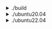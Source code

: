 
<details>
  <summary>./build</summary>

</details>

<details>
  <summary>./ubuntu20.04</summary>

  ### ModSecurity

  - **modsecurity_latest_ubuntu20.04.sh**:
    `wget -O modsecurity_latest_ubuntu20.04.sh "https://raw.githubusercontent.com/CreaMate-Consulting/bash-scripts-for-ubuntu/main/ubuntu20.04/ModSecurity/modsecurity_latest_ubuntu20.04.sh" && bash modsecurity_latest_ubuntu20.04.sh`

  ### Zabbix

  - **zabbix_6.2_ubuntu20.04_agent.sh**:
    `   wget -O zabbix_6.2_ubuntu20.04_agent.sh "https://raw.githubusercontent.com/CreaMate-Consulting/bash-scripts-for-ubuntu/main/ubuntu20.04/Zabbix/zabbix_6.2_ubuntu20.04_agent.sh" && bash zabbix_6.2_ubuntu20.04_agent.sh`

  ### LAMP

  - **lamp_ubuntu20.04.sh**:
    `wget -O lamp_ubuntu20.04.sh "https://raw.githubusercontent.com/CreaMate-Consulting/bash-scripts-for-ubuntu/main/ubuntu20.04/LAMP/lamp_ubuntu20.04.sh" && bash lamp_ubuntu20.04.sh`

</details>

<details>
  <summary>./ubuntu22.04</summary>

  ### Zabbix

  - **zabbix_6.2_ubuntu22.04_server_frontend_agent.sh**:
    `   wget -O zabbix_6.2_ubuntu22.04_server_frontend_agent.sh "https://raw.githubusercontent.com/CreaMate-Consulting/bash-scripts-for-ubuntu/main/ubuntu22.04/Zabbix/zabbix_6.2_ubuntu22.04_server_frontend_agent.sh" && bash zabbix_6.2_ubuntu22.04_server_frontend_agent.sh`

  - **zabbix_6.2_ubuntu22.04_agent.sh**:
    `   wget -O zabbix_6.2_ubuntu22.04_agent.sh "https://raw.githubusercontent.com/CreaMate-Consulting/bash-scripts-for-ubuntu/main/ubuntu22.04/Zabbix/zabbix_6.2_ubuntu22.04_agent.sh" && bash zabbix_6.2_ubuntu22.04_agent.sh`

  ### LAMP

  - **lamp_ubuntu22.04.sh**:
    `wget "https://raw.githubusercontent.com/CreaMate-Consulting/bash-scripts-for-ubuntu/main/ubuntu22.04/LAMP/lamp_ubuntu22.04.sh" && bash lamp_ubuntu22.04.sh`

  ### Wireguard

  - **wireguard-client_ubuntu22.04.sh**:
    `wget "https://raw.githubusercontent.com/CreaMate-Consulting/bash-scripts-for-ubuntu/main/ubuntu22.04/Wireguard/wireguard-client_ubuntu22.04.sh" && bash wireguard-client_ubuntu22.04.sh`

</details>

